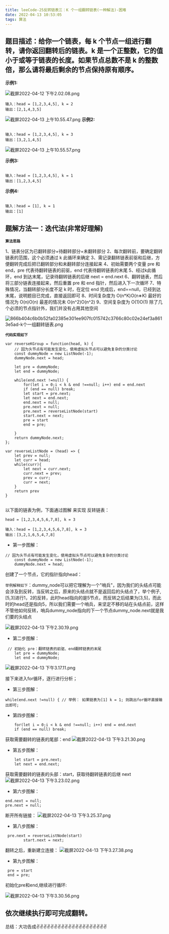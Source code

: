 ```yaml
---
title: leeCode-25反转链表三：K 个一组翻转链表(一种解法)-困难
date: 2022-04-13 10:53:05
tags: 算法
---
```

<meta name="referrer" content="no-referrer"/>


## 题目描述：给你一个链表，每 k 个节点一组进行翻转，请你返回翻转后的链表。k 是一个正整数，它的值小于或等于链表的长度。如果节点总数不是 k 的整数倍，那么请将最后剩余的节点保持原有顺序。

**示例1:**

![截屏2022-04-12 下午2.02.08.png](https://upload-images.jianshu.io/upload_images/11846892-19fd5de8d5231ee8.png?imageMogr2/auto-orient/strip%7CimageView2/2/w/1240)

```
输入：head = [1,2,3,4,5], k = 2
输出：[2,1,4,3,5]
```
![截屏2022-04-13 上午10.55.47.png](https://upload-images.jianshu.io/upload_images/11846892-48541437706e6b3e.png?imageMogr2/auto-orient/strip%7CimageView2/2/w/1240)
**示例2:**
```

输入：head = [1,2,3,4,5], k = 3
输出：[3,2,1,4,5]

```
![截屏2022-04-13 上午10.55.57.png](https://upload-images.jianshu.io/upload_images/11846892-e93cb94c6c44c346.png?imageMogr2/auto-orient/strip%7CimageView2/2/w/1240)

**示例3:**
```

输入：head = [1,2,3,4,5], k = 1
输出：[1,2,3,4,5]

```

**示例4:**
```

输入：head = [1], k = 1
输出：[1]

```


## 题解方法一：迭代法(非常好理解)

**`算法思路`**

1、链表分区为已翻转部分+待翻转部分+未翻转部分
2、每次翻转前，要确定翻转链表的范围，这个必须通过 k 此循环来确定
3、需记录翻转链表前驱和后继，方便翻转完成后把已翻转部分和未翻转部分连接起来
4、初始需要两个变量 pre 和 end，pre 代表待翻转链表的前驱，end 代表待翻转链表的末尾
5、经过k此循环，end 到达末尾，记录待翻转链表的后继 next = end.next
6、翻转链表，然后将三部分链表连接起来，然后重置 pre 和 end 指针，然后进入下一次循环
7、特殊情况，当翻转部分长度不足 k 时，在定位 end 完成后，end==null，已经到达末尾，说明题目已完成，直接返回即可
8、时间复杂度为 O(n*K)O(n∗K) 最好的情况为 O(n)O(n) 最差的情况未 O(n^2)O(n^2)
9、空间复杂度为 O(1)O(1) 除了几个必须的节点指针外，我们并没有占用其他空间

![866b404c6b0b52fa02385e301ee907fc015742c3766c80c02e24ef3a8613e5ad-k个一组翻转链表.png](https://upload-images.jianshu.io/upload_images/11846892-4b10542bad671b1e.png?imageMogr2/auto-orient/strip%7CimageView2/2/w/1240)

**`代码实现如下`**

```
var reverseKGroup = function(head, k) {
    // 因为头节点有可能发生变化，使用虚拟头节点可以避免复杂的分类讨论
    const dummyNode = new ListNode(-1);
    dummyNode.next = head;

    let pre = dummyNode;
    let end = dummyNode;
    
    while(end.next !=null) {
        for(let i = 0;i < k & end !==null; i++) end = end.next
        if (end == null) break;
        let start = pre.next;
        let next = end.next;
        end.next = null;
        pre.next = null;
        pre.next = reverseListNode(start)
        start.next = next;
        pre = start
        end = pre;

    }
    return dummyNode.next;
};

var reverseListNode = (head) => {
    let prev = null;
    let curr = head;
    while(curr){
        let next = curr.next;
        curr.next = prev;
        prev = curr;
        curr = next;
    }
    return prev
}


```

以下面的链表为例，下面通过图解 来实现 反转链表：

```
head = [1,2,3,4,5,6,7,8], k = 3

输入：head = [1,2,3,4,5,6,7,8], k = 3
输出：[3,2,1,6,5,4,7,8]
```

* 第一步图解：

```
// 因为头节点有可能发生变化，使用虚拟头节点可以避免复杂的分类讨论
    const dummyNode = new ListNode(-1);
    dummyNode.next = head;
```
创建了一个节点，它的指针指向head：

`举例解释如下`：dummy_node可以把它理解为一个"哨兵"，因为我们的头结点可能会涉及到反转，当反转之后，原来的头结点就不是返回后的头结点了，举个例子,[5,3]进行1，2的反转，此时head指向的是5节点，而反转之后结果为[3,5]，而此时的head还是指向5，所以我们需要一个哨兵，来坚定不移的站在头结点前，这样不管他如何反转，哨兵dummy_node指向的下一个节点dummy_node.next就是我们要的头结点

![截屏2022-04-13 下午2.30.19.png](https://upload-images.jianshu.io/upload_images/11846892-0d89ead96b71a952.png?imageMogr2/auto-orient/strip%7CimageView2/2/w/1240)



* 第二步图解：

```
 // 初始化 pre：翻转链表的前驱、end翻转链表的末尾
    let pre = dummyNode;
    let end = dummyNode;
```


![截屏2022-04-13 下午3.17.11.png](https://upload-images.jianshu.io/upload_images/11846892-d904c8f1511aa480.png?imageMogr2/auto-orient/strip%7CimageView2/2/w/1240)

接下来进入for循环，逐行进行分析；
* 第三步图解：

```
while(end.next !=null) { // 举例： 如果链表为[1] k = 1; 则跳出for循环直接输出即可;
```
* 第四步图解：
```
    for(let i = 0;i < k & end !==null; i++) end = end.next
    if (end == null) break;
```
获取需要翻转的链表的尾部：end
![截屏2022-04-13 下午3.21.30.png](https://upload-images.jianshu.io/upload_images/11846892-f2349e2a3319eaab.png?imageMogr2/auto-orient/strip%7CimageView2/2/w/1240)


* 第五步图解：
```
    let start = pre.next;
    let next = end.next;
```
获取需要翻转的链表的头部：start，获取待翻转链表的后继 next 
![截屏2022-04-13 下午3.23.02.png](https://upload-images.jianshu.io/upload_images/11846892-52dff90bbd89d79e.png?imageMogr2/auto-orient/strip%7CimageView2/2/w/1240)

* 第六步图解：
```
end.next = null;
pre.next = null;
```
断开所有链接：
![截屏2022-04-13 下午3.25.37.png](https://upload-images.jianshu.io/upload_images/11846892-91345ff5cdd1ebd4.png?imageMogr2/auto-orient/strip%7CimageView2/2/w/1240)

* 第八步图解：
```
 pre.next = reverseListNode(start)
        start.next = next;
```
翻转之后，重新建立连接：
![截屏2022-04-13 下午3.27.38.png](https://upload-images.jianshu.io/upload_images/11846892-34be00a91ace4244.png?imageMogr2/auto-orient/strip%7CimageView2/2/w/1240)

* 第九步图解：

```
 pre = start
 end = pre;
```
初始化pre和end,继续进行循环:

![截屏2022-04-13 下午3.30.56.png](https://upload-images.jianshu.io/upload_images/11846892-a27beea55d836210.png?imageMogr2/auto-orient/strip%7CimageView2/2/w/1240)


依次继续执行即可完成翻转。
 ---
总结：大功告成✌️✌️✌️✌️✌️✌️✌️✌️✌️✌️✌️✌️✌️✌️✌️✌️✌️✌️✌️✌️

